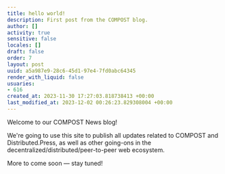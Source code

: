 ```yaml
---
title: hello world!
description: First post from the COMPOST blog.
author: []
activity: true
sensitive: false
locales: []
draft: false
order: 7
layout: post
uuid: a5a987e9-28c6-45d1-97e4-7fd0abc64345
render_with_liquid: false
usuaries:
- 616
created_at: 2023-11-30 17:27:03.818738413 +00:00
last_modified_at: 2023-12-02 00:26:23.829308004 +00:00
---
```


<p style="text-align:start">Welcome to our COMPOST News blog!</p><p style="text-align:start">We're going to use this site to publish all updates related to COMPOST and Distributed.Press, as well as other going-ons in the decentralized/distributed/peer-to-peer web ecosystem.</p><p style="text-align:start">More to come soon — stay tuned!</p>